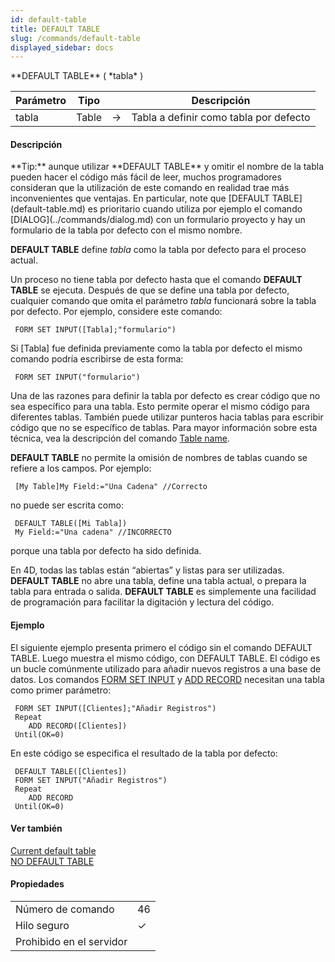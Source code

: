 ```yaml
---
id: default-table
title: DEFAULT TABLE
slug: /commands/default-table
displayed_sidebar: docs
---
```


<!--REF #_command_.DEFAULT TABLE.Syntax-->**DEFAULT TABLE** ( *tabla* )<!-- END REF-->
<!--REF #_command_.DEFAULT TABLE.Params-->
| Parámetro | Tipo |  | Descripción |
| --- | --- | --- | --- |
| tabla | Table | &#8594;  | Tabla a definir como tabla por defecto |

<!-- END REF-->

#### Descripción 

<!--REF #_command_.DEFAULT TABLE.Summary-->**Tip:** aunque utilizar **DEFAULT TABLE** y omitir el nombre de la tabla pueden hacer el código más fácil de leer, muchos programadores consideran que la utilización de este comando en realidad trae más inconvenientes que ventajas.<!-- END REF--> En particular, note que [DEFAULT TABLE](default-table.md) es prioritario cuando utiliza por ejemplo el comando [DIALOG](../commands/dialog.md) con un formulario proyecto y hay un formulario de la tabla por defecto con el mismo nombre.

**DEFAULT TABLE** define *tabla* como la tabla por defecto para el proceso actual. 

Un proceso no tiene tabla por defecto hasta que el comando **DEFAULT TABLE** se ejecuta. Después de que se define una tabla por defecto, cualquier comando que omita el parámetro *tabla* funcionará sobre la tabla por defecto. Por ejemplo, considere este comando:

```4d
 FORM SET INPUT([Tabla];"formulario")
```

Si \[Tabla\] fue definida previamente como la tabla por defecto el mismo comando podría escribirse de esta forma:

```4d
 FORM SET INPUT("formulario")
```

  
Una de las razones para definir la tabla por defecto es crear código que no sea específico para una tabla. Esto permite operar el mismo código para diferentes tablas. También puede utilizar punteros hacia tablas para escribir código que no se específico de tablas. Para mayor información sobre esta técnica, vea la descripción del comando [Table name](table-name.md).

**DEFAULT TABLE** no permite la omisión de nombres de tablas cuando se refiere a los campos. Por ejemplo:

```4d
 [My Table]My Field:="Una Cadena" //Correcto
```

no puede ser escrita como:

```4d
 DEFAULT TABLE([Mi Tabla])
 My Field:="Una cadena" //INCORRECTO
```

porque una tabla por defecto ha sido definida.

En 4D, todas las tablas están “abiertas” y listas para ser utilizadas. **DEFAULT TABLE** no abre una tabla, define una tabla actual, o prepara la tabla para entrada o salida. **DEFAULT TABLE** es simplemente una facilidad de programación para facilitar la digitación y lectura del código.

#### Ejemplo 

El siguiente ejemplo presenta primero el código sin el comando DEFAULT TABLE. Luego muestra el mismo código, con DEFAULT TABLE. El código es un bucle comúnmente utilizado para añadir nuevos registros a una base de datos. Los comandos [FORM SET INPUT](form-set-input.md "FORM SET INPUT") y [ADD RECORD](add-record.md "ADD RECORD") necesitan una tabla como primer parámetro:

```4d
 FORM SET INPUT([Clientes];"Añadir Registros")
 Repeat
    ADD RECORD([Clientes])
 Until(OK=0)
```

En este código se especifica el resultado de la tabla por defecto:

```4d
 DEFAULT TABLE([Clientes])
 FORM SET INPUT("Añadir Registros")
 Repeat
    ADD RECORD
 Until(OK=0)
```

#### Ver también 

[Current default table](current-default-table.md)  
[NO DEFAULT TABLE](no-default-table.md)  

#### Propiedades
|  |  |
| --- | --- |
| Número de comando | 46 |
| Hilo seguro | &check; |
| Prohibido en el servidor ||


